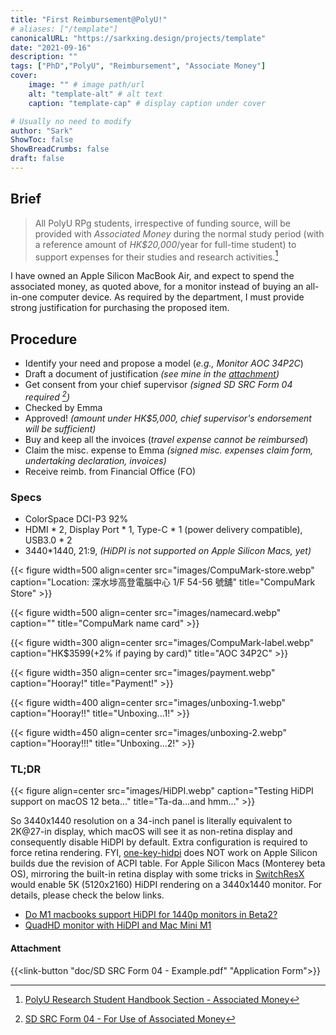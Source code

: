 ```yaml
---
title: "First Reimbursement@PolyU!"
# aliases: ["/template"]
canonicalURL: "https://sarkxing.design/projects/template"
date: "2021-09-16"
description: ""
tags: ["PhD","PolyU", "Reimbursement", "Associate Money"]
cover:
    image: "" # image path/url
    alt: "template-alt" # alt text
    caption: "template-cap" # display caption under cover

# Usually no need to modify
author: "Sark"
ShowToc: false
ShowBreadCrumbs: false
draft: false
---
```

## Brief

> All PolyU RPg students, irrespective of funding source, will be provided with *Associated Money* during the normal study period (with a reference amount of *HK$20,000*/year for full-time student) to support expenses for their studies and research activities.[^1]

I have owned an Apple Silicon MacBook Air, and expect to spend the associated money, as quoted above, for a monitor instead of buying an all-in-one computer device. As required by the department, I must provide strong justification for purchasing the proposed item.

## Procedure

- Identify your need and propose a model (*e.g., Monitor AOC 34P2C*)
- Draft a document of justification *(see mine in the [attachment](#attachment))*
- Get consent from your chief supervisor *(signed SD SRC Form 04 required [^2])*
- Checked by Emma 
- Approved! *(amount under HK$5,000, chief supervisor's endorsement will be sufficient)*
- Buy and keep all the invoices (*travel expense cannot be reimbursed*)
- Claim the misc. expense to Emma *(signed misc. expenses claim form, undertaking declaration, invoices)*
- Receive reimb. from Financial Office (FO)

### Specs
- ColorSpace DCI-P3 92%
- HDMI * 2, Display Port * 1, Type-C * 1 (power delivery compatible), USB3.0 * 2
- 3440*1440, 21:9, _(HiDPI is not supported on Apple Silicon Macs, yet)_

{{< figure width=500 align=center src="images/CompuMark-store.webp" caption="Location: 深水埗高登電腦中心 1/F 54-56 號舖" title="CompuMark Store" >}}

{{< figure width=500 align=center src="images/namecard.webp" caption="" title="CompuMark name card" >}}

{{< figure width=300 align=center src="images/CompuMark-label.webp" caption="HK$3599(+2% if paying by card)" title="AOC 34P2C" >}}

{{< figure width=350 align=center src="images/payment.webp" caption="Hooray!" title="Payment!" >}}

{{< figure width=400 align=center src="images/unboxing-1.webp" caption="Hooray!!" title="Unboxing...1!" >}}

{{< figure width=450 align=center src="images/unboxing-2.webp" caption="Hooray!!!" title="Unboxing...2!" >}}

### TL;DR 
{{< figure align=center src="images/HiDPI.webp" caption="Testing HiDPI support on macOS 12 beta..." title="Ta-da...and hmm..." >}}

So 3440x1440 resolution on a 34-inch panel is literally equivalent to 2K@27-in display, which macOS will see it as non-retina display and consequently disable HiDPI by default. Extra configuration is required to force retina rendering. FYI, [one-key-hidpi](https://github.com/xzhih/one-key-hidpi) does NOT work on Apple Silicon builds due the revision of ACPI table. For Apple Silicon Macs (Monterey beta OS), mirroring the built-in retina display with some tricks in [SwitchResX](https://www.macwk.com/soft/switchresx) would enable 5K (5120x2160) HiDPI rendering on a 3440x1440 monitor. For details, please check the below links. 

- [Do M1 macbooks support HiDPI for 1440p monitors in Beta2?](https://www.reddit.com/r/MacOSBeta/comments/oafgm7/do_m1_macbooks_support_hidpi_for_1440p_monitors/)
- [QuadHD monitor with HiDPI and Mac Mini M1](https://forums.macrumors.com/threads/solution-quadhd-monitor-with-hidpi-and-mac-mini-m1.2303291/post-30285360)

#### Attachment
{{<link-button "doc/SD SRC Form 04 - Example.pdf" "Application Form">}}


[^1]: [PolyU Research Student Handbook Section - Associated Money](https://www.polyu.edu.hk/gs/rpghandbook/section14-2-3/)
[^2]: [SD SRC Form 04 - For Use of Associated Money](https://connectpolyu-my.sharepoint.com/:w:/r/personal/sdsrc_connect_polyu_hk/Documents/Student%20use/Library%20for%20Research%20Students/SD%20SRC%20Forms_Miscellaneous%20Claim%20Form/SD%20SRC%20Form%2004%20-%20For%20Use%20of%20Associated%20Money.docx?d=w75fc542aa2114291983c0de24efb46d1&csf=1&web=1&e=E3aSig)